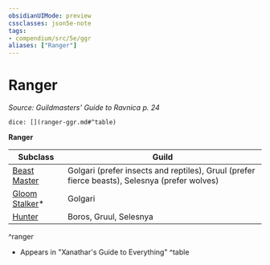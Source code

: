 ```yaml
---
obsidianUIMode: preview
cssclasses: json5e-note
tags:
- compendium/src/5e/ggr
aliases: ["Ranger"]
---
```

# Ranger
*Source: Guildmasters' Guide to Ravnica p. 24* 

`dice: [](ranger-ggr.md#^table)`

**Ranger**

| Subclass | Guild |
|----------|-------|
| [Beast Master](/3-Mechanics/CLI/classes/ranger-beast-master.md) | Golgari (prefer insects and reptiles), Gruul (prefer fierce beasts), Selesnya (prefer wolves) |
| [Gloom Stalker](/3-Mechanics/CLI/classes/ranger-gloom-stalker-xge.md)* | Golgari |
| [Hunter](/3-Mechanics/CLI/classes/ranger-hunter.md) | Boros, Gruul, Selesnya |
^ranger

* Appears in "Xanathar's Guide to Everything"
^table